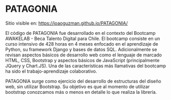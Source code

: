# PATAGONIA
Sitio visible en:
https://joaoguzman.github.io/PATAGONIA/

El código de PATAGONIA fue desarrollado en el contexto del Bootcamp AWAKELAB - Beca Talento Digital para Chile. El bootcamp consiste en un curso intensivo de 428 horas en 4 meses enfocado en el aprendizaje de Python, su framework Django y bases de datos SQL. Adicionalmente se revisan aspectos básicos de desarrollo web como el lenguaje de marcado HTML, CSS, Bootstrap y aspectos básicos de JavaScript (principalmente JQuery y Chart.JS). Una de las características más llamativas del bootcamp ha sido el trabajo-aprendizaje colaborativo.

PATAGONIA surge como ejercicio del desarrollo de estructuras del diseño web, sin utilizar Bootstrap. Su objetivo es que al momento de utilizar bootstrap conozcamos más o menos en detalle lo que realiza la librería.



